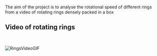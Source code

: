 
<p>
  The aim of the project is to analyse the rotational speed of different rings from a video of
  rotating rings densely packed in a box
</p>

<h2> Video of rotating rings </h2> <br>

![RingsVideoGIF](https://github.com/user-attachments/assets/5986030e-81c2-45a8-8459-336490fb39af)

<br>
